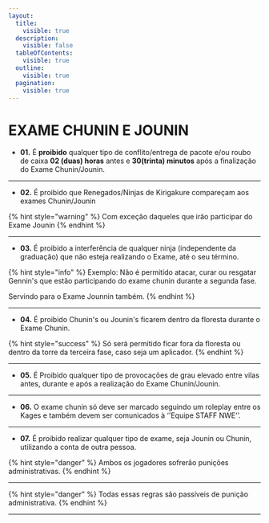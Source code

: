 ```yaml
---
layout:
  title:
    visible: true
  description:
    visible: false
  tableOfContents:
    visible: true
  outline:
    visible: true
  pagination:
    visible: true
---
```


# EXAME CHUNIN E JOUNIN

* **01.** É **proibido** qualquer tipo de conflito/entrega de pacote e/ou roubo de caixa **02 (duas) horas** antes e **30(trinta) minutos** após a finalização do Exame Chunin/Jounin.

***

* **02.** É proibido que Renegados/Ninjas de Kirigakure compareçam aos exames Chunin/Jounin

{% hint style="warning" %}
Com exceção daqueles que irão participar do Exame Jounin
{% endhint %}

***

* **03.** É proibido a interferência de qualquer ninja (independente da graduação) que não esteja realizando o Exame, até o seu término.

{% hint style="info" %}
Exemplo: Não é permitido atacar, curar ou resgatar Gennin's que estão participando do exame chunin durante a segunda fase.

Servindo para o Exame Jounnin também.
{% endhint %}

***

* **04.** É proibido Chunin's ou Jounin's ficarem dentro da floresta durante o Exame Chunin.

{% hint style="success" %}
Só será permitido ficar fora da floresta ou dentro da torre da terceira fase, caso seja um aplicador.
{% endhint %}

***

* **05.** É Proibido qualquer tipo de provocações de grau elevado entre vilas antes, durante e após a realização do Exame Chunin/Jounin.

***

* **06.** O exame chunin só deve ser marcado seguindo um roleplay entre os Kages e também devem ser comunicados à ‘'Equipe STAFF NWE'’.

***

* **07.** É proibido realizar qualquer tipo de exame, seja Jounin ou Chunin, utilizando a conta de outra pessoa.

{% hint style="danger" %}
Ambos os jogadores sofrerão punições administrativas.
{% endhint %}

***

{% hint style="danger" %}
Todas essas regras são passíveis de punição administrativa.
{% endhint %}

***
